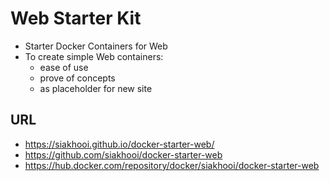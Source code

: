 # Web Starter Kit
* Starter Docker Containers for Web
* To create simple Web containers:
    * ease of use
    * prove of concepts
    * as placeholder for new site

## URL
* <https://siakhooi.github.io/docker-starter-web/>
* <https://github.com/siakhooi/docker-starter-web>
* <https://hub.docker.com/repository/docker/siakhooi/docker-starter-web>
